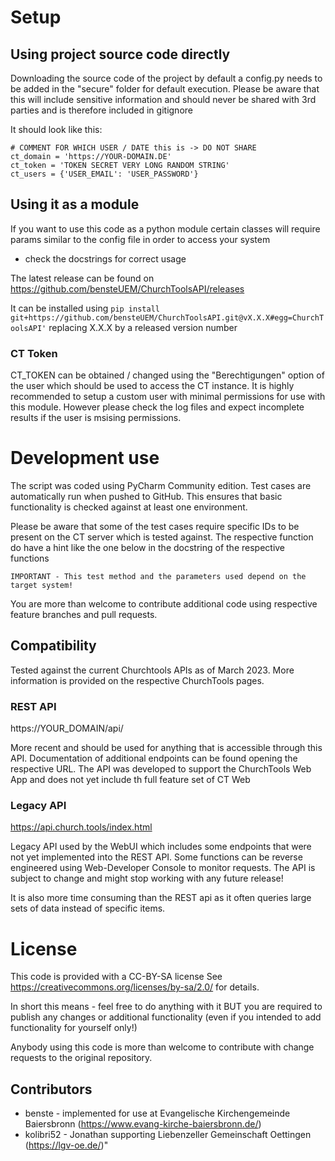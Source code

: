 # Setup

## Using project source code directly

Downloading the source code of the project by default a config.py
needs to be added in the "secure" folder for default execution.
Please be aware that this will include sensitive information and should never be shared with 3rd parties and is
therefore included in gitignore

It should look like this:

```
# COMMENT FOR WHICH USER / DATE this is -> DO NOT SHARE
ct_domain = 'https://YOUR-DOMAIN.DE'
ct_token = 'TOKEN SECRET VERY LONG RANDOM STRING'
ct_users = {'USER_EMAIL': 'USER_PASSWORD'}
```

## Using it as a module

If you want to use this code as a python module certain classes will require params similar to the config file in order
to access your system

- check the docstrings for correct usage

The latest release can be found on https://github.com/bensteUEM/ChurchToolsAPI/releases

It can be installed using
```pip install git+https://github.com/bensteUEM/ChurchToolsAPI.git@vX.X.X#egg=ChurchToolsAPI'```
replacing X.X.X by a released version number

### CT Token

CT_TOKEN can be obtained / changed using the "Berechtigungen" option of the user which should be used to access the CT
instance. It is highly recommended to setup a custom user with minimal permissions for use with this module.
However please check the log files and expect incomplete results if the user is msising permissions.

# Development use

The script was coded using PyCharm Community edition. 
Test cases are automatically run when pushed to GitHub. This ensures that basic functionality is checked against at least one environment.

Please be aware that some of the test cases require specific IDs to be present on the CT server which is tested against.
The respective function do have a hint like the one below in the docstring of the respective functions

```
IMPORTANT - This test method and the parameters used depend on the target system!
```

You are more than welcome to contribute additional code using respective feature branches and pull requests.

## Compatibility

Tested against the current Churchtools APIs as of March 2023.
More information is provided on the respective ChurchTools pages.

### REST API

https://YOUR_DOMAIN/api/

More recent and should be used for anything that is accessible through this API.
Documentation of additional endpoints can be found opening the respective URL.
The API was developed to support the ChurchTools Web App and does not yet include th full feature set of CT Web

### Legacy API

https://api.church.tools/index.html

Legacy API used by the WebUI which includes some endpoints that were not yet implemented into the REST API.
Some functions can be reverse engineered using Web-Developer Console to monitor requests.
The API is subject to change and might stop working with any future release!

It is also more time consuming than the REST api as it often queries large sets of data instead of specific items.

# License

This code is provided with a CC-BY-SA license
See https://creativecommons.org/licenses/by-sa/2.0/ for details.

In short this means - feel free to do anything with it
BUT you are required to publish any changes or additional functionality (even if you intended to add functionality for
yourself only!)

Anybody using this code is more than welcome to contribute with change requests to the original repository.

## Contributors

* benste - implemented for use at Evangelische Kirchengemeinde Baiersbronn (https://www.evang-kirche-baiersbronn.de/)
* kolibri52 - Jonathan supporting Liebenzeller Gemeinschaft Oettingen (https://lgv-oe.de/)"